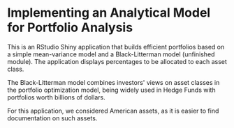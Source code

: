 # Implementing an Analytical Model for Portfolio Analysis

This is an RStudio Shiny application that builds efficient portfolios based on a simple mean-variance model and a Black-Litterman model (unfinished module). 
The application displays percentages to be allocated to each asset class.

The Black-Litterman model combines investors' views on asset classes in the portfolio optimization model, being widely used in Hedge Funds with portfolios
worth billions of dollars.

For this application, we considered American assets, as it is easier to find documentation on such assets.

